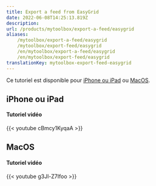 ```yaml
---
title: Export a feed from EasyGrid
date: 2022-06-08T14:25:13.819Z
description:
url: /products/mytoolbox/export-a-feed/easygrid
aliases:
    /mytoolbox/export-a-feed/easygrid
    /mytoolbox/export-feed/easygrid
    /en/mytoolbox/export-a-feed/easygrid
    /en/mytoolbox/export-feed/easygrid
translationKey: mytoolbox-export-feed-easygrid
---
```


Ce tutoriel est disponible pour [iPhone ou iPad](#iphone-or-ipad) ou [MacOS](#macos).

## iPhone ou iPad

#### Tutoriel vidéo

{{< youtube cBmcy1KyqaA >}}

## MacOS

#### Tutoriel vidéo

{{< youtube g3Jl-Z7Ifoo >}}
